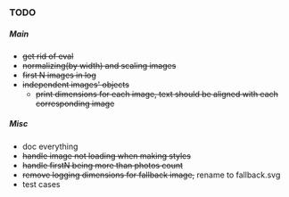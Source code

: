 ### TODO
##### Main
- ~~get rid of eval~~
- ~~normalizing(by width) and scaling images~~
- ~~first N images in log~~
- ~~independent images' objects~~
  - ~~print dimensions for each image, text should be aligned with each corresponding image~~
##### Misc
- doc everything
- ~~handle image not loading when making styles~~
- ~~handle firstN being more than photos count~~
- ~~remove logging dimensions for fallback image,~~ rename to fallback.svg
- test cases